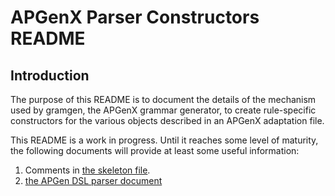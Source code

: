 # APGenX Parser Constructors README

## Introduction

The purpose of this README is to document the details of the mechanism used by gramgen, the APGenX grammar generator, to create rule-specific constructors for the various objects described in an APGenX adaptation file.

This README is a work in progress. Until it reaches some level of maturity, the following documents will provide at least some useful information:
1. Comments in [the skeleton file](../syntax/skeleton.txt).
2. [the APGen DSL parser document](../../../../doc/APGenDSLparser.pdf)

